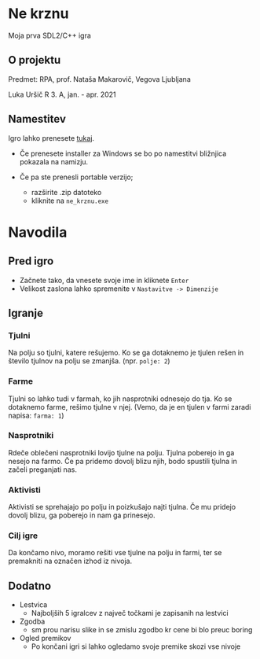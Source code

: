 # Ne krznu

Moja prva SDL2/C++ igra

## O projektu 

Predmet: RPA, prof. Nataša Makarovič, Vegova Ljubljana

Luka Uršič R 3. A, jan. - apr. 2021

## Namestitev

Igro lahko prenesete [tukaj](https://github.com/urluur/ne_krznu/releases).

- Če prenesete installer za Windows se bo po namestitvi bližnjica pokazala na namizju.

- Če pa ste prenesli portable verzijo;
  - razširite .zip datoteko
  - kliknite na `ne_krznu.exe`

# Navodila

## Pred igro

- Začnete tako, da vnesete svoje ime in kliknete `Enter`
- Velikost zaslona lahko spremenite v `Nastavitve -> Dimenzije`

## Igranje

### Tjulni

Na polju so tjulni, katere rešujemo. Ko se ga dotaknemo je tjulen rešen in število tjulnov na polju se zmanjša. (npr. `polje: 2`)

### Farme

Tjulni so lahko tudi v farmah, ko jih nasprotniki odnesejo do tja. Ko se dotaknemo farme, rešimo tjulne v njej. (Vemo, da je en tjulen v farmi zaradi napisa: `farma: 1`)

### Nasprotniki

Rdeče oblečeni nasprotniki lovijo tjulne na polju. Tjulna poberejo in ga nesejo na farmo. Če pa pridemo dovolj blizu njih, bodo spustili tjulna in začeli preganjati nas.

### Aktivisti

Aktivisti se sprehajajo po polju in poizkušajo najti tjulna. Če mu pridejo dovolj blizu, ga poberejo in nam ga prinesejo.

### Cilj igre

Da končamo nivo, moramo rešiti vse tjulne na polju in farmi, ter se premakniti na označen izhod iz nivoja.

## Dodatno

- Lestvica
  - Najboljših 5 igralcev z največ točkami je zapisanih na lestvici
- Zgodba
  - sm prou narisu slike in se zmislu zgodbo kr cene bi blo preuc boring
- Ogled premikov
  - Po končani igri si lahko ogledamo svoje premike skozi vse nivoje

